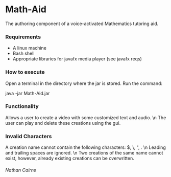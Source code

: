 # Math-Aid
The authoring component of a voice-activated Mathematics tutoring aid.

### Requirements
* A linux machine
* Bash shell
* Appropriate libraries for javafx media player (see javafx reqs)

### How to execute
Open a terminal in the directory where the jar is stored. Run the command:

java -jar Math-Aid.jar

### Functionality
Allows a user to create a video with some customized text and audio. \n
The user can play and delete these creations using the gui.

### Invalid Characters
A creation name cannot contain the following characters: $, \\, ", . \n
Leading and trailing spaces are ignored. \n
Two creations of the same name cannot exist, however, already existing creations can be overwritten.

###### Nathan Cairns
